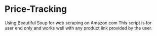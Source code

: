 # Price-Tracking
Using Beautiful Soup for web scraping on Amazon.com
This script is for user end only and works well with any product link provided by the user. 
